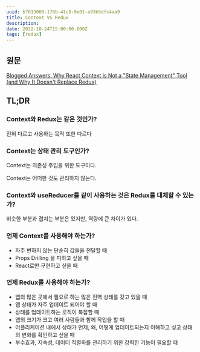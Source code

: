 ```yaml
---
uuid: b7013008-178b-41c8-9e01-a93b5dfc4aa9
title: Context VS Redux
description: 
date: 2022-10-24T15:00:00.000Z
tags: [redux]
---
```


## 원문

[Blogged Answers: Why React Context is Not a "State Management" Tool (and Why It Doesn't Replace Redux)](https://blog.isquaredsoftware.com/2021/01/context-redux-differences/)

## TL;DR

### Context와 Redux는 같은 것인가?

전혀 다르고 사용하는 목적 또한 다르다

### Context는 상태 관리 도구인가?

Context는 의존성 주입을 위한 도구이다.

Context는 어떠한 것도 관리하지 않는다.

### Context와 useReducer를 같이 사용하는 것은 Redux를 대체할 수 있는가?

비슷한 부분과 겹치는 부분은 있지만, 역량에 큰 차이가 있다.

### 언제 Context를 사용해야 하는가?

-   자주 변하지 않는 단순히 값들을 전달할 때
-   Props Drilling 을 피하고 싶을 때
-   React로만 구현하고 싶을 때

### 언제 Redux를 사용해야 하는가?

-   앱의 많은 곳에서 필요로 하는 많은 전역 상태를 갖고 있을 때
-   앱 상태가 자주 업데이트 되어야 할 때
-   상태를 업데이트하는 로직이 복잡할 때
-   앱의 크기가 크고 여러 사람들과 함께 작업을 할 때
-   어플리케이션 내에서 상태가 언제, 왜, 어떻게 업데이트되는지 이해하고 싶고 상태의 변화를 확인하고 싶을 때
-   부수효과, 지속성, 데이터 직렬화를 관리하기 위한 강력한 기능이 필요할 때
